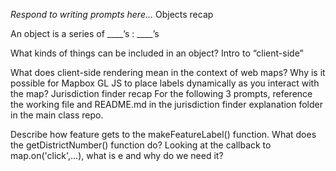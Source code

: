 _Respond to writing prompts here..._
Objects recap

An object is a series of ____’s : ____’s




What kinds of things can be included in an object?
Intro to “client-side”

What does client-side rendering mean in the context of web maps?
Why is it possible for Mapbox GL JS to place labels dynamically as you interact with the map?
Jurisdiction finder recap For the following 3 prompts, reference the working file and README.md in the jurisdiction finder explanation folder in the main class repo.

Describe how feature gets to the makeFeatureLabel() function.
What does the getDistrictNumber() function do?
Looking at the callback to map.on('click',...), what is e and why do we need it?
